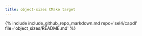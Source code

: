 ```yaml
---
title: object-sizes CMake target
---
```


{% include include_github_repo_markdown.md repo='sel4/capdl' file='object_sizes/README.md' %}
